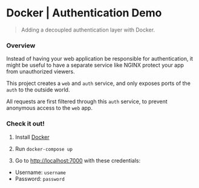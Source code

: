 # Docker | Authentication Demo
> Adding a decoupled authentication layer with Docker.


### Overview

Instead of having your web application be responsible for authentication, it might be useful to have a separate service like NGINX protect your app from unauthorized viewers.

This project creates a `web` and `auth` service, and only exposes ports of the `auth` to the outside world.

All requests are first filtered through this `auth` service, to prevent anonymous access to the `web` app.


### Check it out!

1. Install [Docker](https://www.docker.com/)

1. Run `docker-compose up`

1. Go to [http://localhost:7000](http://localhost:7000) with these credentials:
  - Username: `username`
  - Password: `password`
